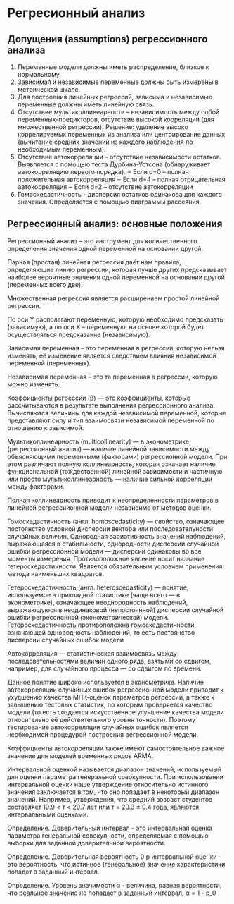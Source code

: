 # Регресионный анализ
## Допущения (assumptions) регрессионного анализа
1. Переменные модели должны иметь распределение, близкое к 
нормальному.
2. Зависимая и независимые переменные должны быть измерены в 
метрической шкале.
3. Для построения линейных регрессий, зависима и независимые 
переменные должны иметь линейную связь.
4. Отсутствие мультиколлинеарности – независимость между собой 
переменных-предикторов, отсутствие высокой корреляции (для 
множественной регрессии). Решение: удаление высоко коррелируемых 
переменных из анализа или центрирование данных (вычитание 
средних значений из каждого наблюдения по необходимым 
переменным).
5. Отсутствие автокорреляции – отсутствие независимости остатков. 
Выявляется с помощью теста Дурбина-Уотсона (обнаруживает 
автокорреляцию первого порядка). 
‒ Если d=0 – полная положительная автокорреляция
‒ Если d=4 – полная отрицательная автокорреляция
‒ Если d=2 – отсутствие автокорреляции
6. Гомоскедастичность - дисперсия остатков одинакова для каждого 
значения. Определяется с помощью диаграммы рассеяния.

## Регрессионный анализ: основные положения
Регрессионный анализ – это инструмент для количественного определения 
значения одной переменной на основании другой. 

Парная (простая) линейная регрессия даёт нам правила, определяющие линию 
регрессии, которая лучше других предсказывает наиболее вероятные значения 
одной переменной на основании другой (переменных всего две). 

Множественная регрессия является расширением простой линейной регрессии. 

По оси Y располагают переменную, которую необходимо предсказать (зависимую), 
а по оси Х – переменную, на основе которой будет осуществляться предсказание 
(независимую). 

Зависимая переменная – это переменная в регрессии, которую нельзя изменять, 
её изменение является следствием влияния независимой переменной 
(переменных). 

Независимая переменная – это та переменная в регрессии, которую можно 
изменять. 

Коэффициенты регрессии (β) — это коэффициенты, которые рассчитываются в
результате выполнения регрессионного анализа. Вычисляются величины для 
каждой независимой переменной, которые представляют силу и тип взаимосвязи 
независимой переменной по отношению к зависимой.

Мультиколлинеарность (multicollinearity) — в эконометрике (регрессионный анализ) — наличие линейной зависимости между объясняющими переменными (факторами) регрессионной модели. При этом различают полную коллинеарность, которая означает наличие функциональной (тождественной) линейной зависимости и частичную или просто мультиколлинеарность — наличие сильной корреляции между факторами.

Полная коллинеарность приводит к неопределенности параметров в линейной регрессиионной модели независимо от методов оценки.

Гомоскедастичность (англ. homoscedasticity) — свойство, означающее постоянство условной дисперсии вектора или последовательности случайных величин. Однородная вариативность значений наблюдений, выражающаяся в стабильности, однородности дисперсии случайной ошибки регрессионной модели — дисперсии одинаковы во все моменты измерения. Противоположное явление носит название гетероскедастичности. Является обязательным условием применения метода наименьших квадратов.

Гетероскедастичность (англ. heteroscedasticity) — понятие, используемое в прикладной статистике (чаще всего — в эконометрике), означающее неоднородность наблюдений, выражающуюся в неодинаковой (непостоянной) дисперсии случайной ошибки регрессионной (эконометрической) модели. Гетероскедастичность противоположна гомоскедастичности, означающей однородность наблюдений, то есть постоянство дисперсии случайных ошибок модели

Автокорреляция — статистическая взаимосвязь между последовательностями величин одного ряда, взятыми со сдвигом, например, для случайного процесса — со сдвигом по времени.

Данное понятие широко используется в эконометрике. Наличие автокорреляции случайных ошибок регрессионной модели приводит к ухудшению качества МНК-оценок параметров регрессии, а также к завышению тестовых статистик, по которым проверяется качество модели (то есть создается искусственное улучшение качества модели относительно её действительного уровня точности). Поэтому тестирование автокорреляции случайных ошибок является необходимой процедурой построения регрессионной модели.

Коэффициенты автокорреляции также имеют самостоятельное важное значение для моделей временных рядов ARMA.

Интервальной оценкой называется диапазон значений, используемый для оценки параметра генеральной совокупности.
При использовании интервальной оценки наше утверждение относительно истинного значения заключается в том, что оно попадает в 
некоторый диапазон значений. 
Например, утверждения, что средний возраст студентов составляет 19.9 < т < 20.7 лет или т = 20.3 ± 0.4 года, являются интервальными оценками.

Определение. Доверительный интервал - это интервальная оценка параметра генеральной совокупности,
определяемая с помощью выборки для заданной доверительной вероятности.

Определение. Доверительная вероятность 0 p интервальной оценки - это вероятность,
что истинное (генеральное) значение характеристики попадет в заданный интервал.

Определение. Уровень значимости α - величина, равная вероятности, что реальное значение не попадает в заданный интервал, 
α = 1 - p_0 
